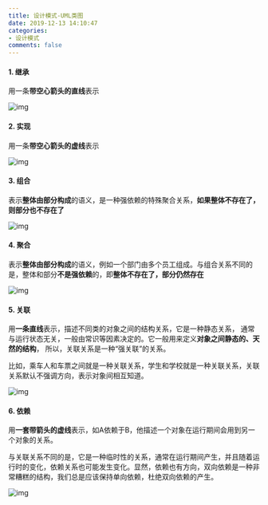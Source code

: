 ```yaml
---
title: 设计模式-UML类图
date: 2019-12-13 14:10:47
categories:
- 设计模式
comments: false
---
```


<!-- more -->

#### 1. 继承

用一条**带空心箭头的直线**表示

![img](https://raw.githubusercontent.com/xietao3/Study-Plan/master/DesignPatterns/src/%E7%BB%A7%E6%89%BF.png)

#### 2. 实现

用一条**带空心箭头的虚线**表示

![img](https://raw.githubusercontent.com/xietao3/Study-Plan/master/DesignPatterns//src/%E5%AE%9E%E7%8E%B0.png)

#### 3.  组合

表示**整体由部分构成**的语义，是一种强依赖的特殊聚合关系，**如果整体不存在了，则部分也不存在了**

![img](https://raw.githubusercontent.com/xietao3/Study-Plan/master/DesignPatterns//src/%E7%BB%84%E5%90%88.png)

#### 4. 聚合

表示**整体由部分构成**的语义，例如一个部门由多个员工组成。与组合关系不同的是，整体和部分**不是强依赖**的，即**整体不存在了，部分仍然存在**

![img](https://raw.githubusercontent.com/xietao3/Study-Plan/master/DesignPatterns/src/%E8%81%9A%E5%90%88.png)

#### 5. 关联

用**一条直线**表示，描述不同类的对象之间的结构关系，它是一种静态关系， 通常与运行状态无关，一般由常识等因素决定的。它一般用来定义**对象之间静态的、天然的结构**， 所以，关联关系是一种“强关联”的关系。

比如，乘车人和车票之间就是一种关联关系，学生和学校就是一种关联关系，关联关系默认不强调方向，表示对象间相互知道。

![img](https://raw.githubusercontent.com/xietao3/Study-Plan/master/DesignPatterns/src/%E5%85%B3%E8%81%94.png)

#### 6. 依赖

用**一套带箭头的虚线**表示，如A依赖于B，他描述一个对象在运行期间会用到另一个对象的关系。

与关联关系不同的是，它是一种临时性的关系，通常在运行期间产生，并且随着运行时的变化，依赖关系也可能发生变化。显然，依赖也有方向，双向依赖是一种非常糟糕的结构，我们总是应该保持单向依赖，杜绝双向依赖的产生。

![img](https://raw.githubusercontent.com/xietao3/Study-Plan/master/DesignPatterns/src/%E4%BE%9D%E8%B5%96.png)

